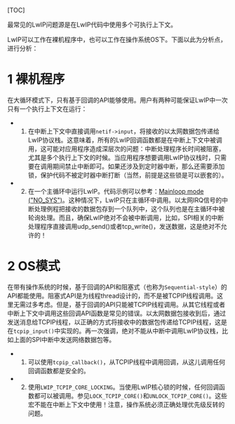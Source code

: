 [TOC]

最常见的LwIP问题源是在LwIP代码中使用多个可执行上下文。

LwIP可以工作在裸机程序中，也可以工作在操作系统OS下。下面以此为分析点，进行分析：

# 1 裸机程序

在大循环模式下，只有基于回调的API能够使用。用户有两种可能保证LwIP中一次只有一个执行上下文在运行：

* 1) 在中断上下文中直接调用`netif->input`，将接收的以太网数据包传递给LwIP协议栈。这意味着，所有的LwIP回调函数都是在中断上下文中被调用，这可能对应用程序造成深层次的问题：中断处理程序长时间被阻塞，尤其是多个执行上下文的时候。当应用程序想要调用LwIP协议栈时，只需要在调用期间禁止中断即可。如果还涉及到定时器中断，那么还需要添加锁，保护代码不被定时器中断打断（当然，前提是这些锁是可以嵌套的）。

* 2) 在一个主循环中运行LwIP。代码示例可以参考：[Mainloop mode ("NO_SYS")](https://www.nongnu.org/lwip/2_0_x/group__lwip__nosys.html)。这种情况下，LwIP只在主循环中调用。以太网IRQ信号的中断处理例程把接收的数据包存到一个队列中，这个队列也是在主循环中被轮询处理。而且，确保LwIP绝对不会被中断调用，比如，SPI相关的中断处理程序直接调用udp_send()或者tcp_write()，发送数据，这是绝对不允许的！

# 2 OS模式

在带有操作系统的时候，基于回调的API和阻塞式（也称为`Sequential-style`）的API都能使用。阻塞式API是为线程thread设计的，而不是被TCPIP线程调用。这里无需过多考虑。但是，基于回调的API只能被TCPIP线程调用。从其它线程或者中断上下文中调用这些回调API函数是常见的错误。以太网数据包接收到后，通过发送消息给TCPIP线程，以正确的方式将接收中的数据包传递给TCPIP线程，这是在`tcpip_input()`中实现的。再一次强调，绝对不能从中断中调用LwIP协议栈，比如上面的SPI中断中发送网络数据包等。

* 1) 可以使用`tcpip_callback()`，从TCPIP线程中调用回调，从这儿调用任何回调函数都是安全的。

* 2) 使用`LWIP_TCPIP_CORE_LOCKING`。当使用LwIP核心锁的时候，任何回调函数都可以被调用。参见`LOCK_TCPIP_CORE()`和`UNLOCK_TCPIP_CORE()`。这些宏不能在中断上下文中使用！注意，操作系统必须正确处理优先级反转的问题。
